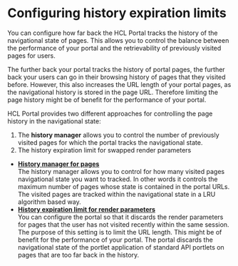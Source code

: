 # Configuring history expiration limits

You can configure how far back the HCL Portal tracks the history of the navigational state of pages. This allows you to control the balance between the performance of your portal and the retrievability of previously visited pages for users.

The further back your portal tracks the history of portal pages, the further back your users can go in their browsing history of pages that they visited before. However, this also increases the URL length of your portal pages, as the navigational history is stored in the page URL. Therefore limiting the page history might be of benefit for the performance of your portal.

HCL Portal provides two different approaches for controlling the page history in the navigational state:

1.  The **history manager** allows you to control the number of previously visited pages for which the portal tracks the navigational state.
2.  The history expiration limit for swapped render parameters

-   **[History manager for pages](historylimit_cfg_histmgr.md)**  
The history manager allows you to control for how many visited pages navigational state you want to tracked. In other words it controls the maximum number of pages whose state is contained in the portal URLs. The visited pages are tracked within the navigational state in a LRU algorithm based way.
-   **[History expiration limit for render parameters](historylimit_scn.md)**  
You can configure the portal so that it discards the render parameters for pages that the user has not visited recently within the same session. The purpose of this setting is to limit the URL length. This might be of benefit for the performance of your portal. The portal discards the navigational state of the portlet application of standard API portlets on pages that are too far back in the history.


